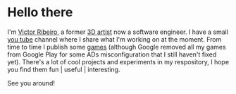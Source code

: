 # Hello there

I'm [Victor Ribeiro][about], a former [3D artist][3d artist] now a software engineer. I have a small [you tube][youtube] channel where I share what I'm working on at the moment. From time to time I publish some [games][games] (although Google removed all my games from Google Play for some ADs misconfiguration that I still haven't fixed yet). There's a lot of cool projects and experiments in my respository, I hope you find them fun | useful | interesting.

See you around!

[about]: https://victorribeiro.com
[youtube]: https://www.youtube.com/victorribeirocom
[games]: https://victorqribeiro.itch.io
[3d artist]: https://victorribeiro.cgsociety.org
